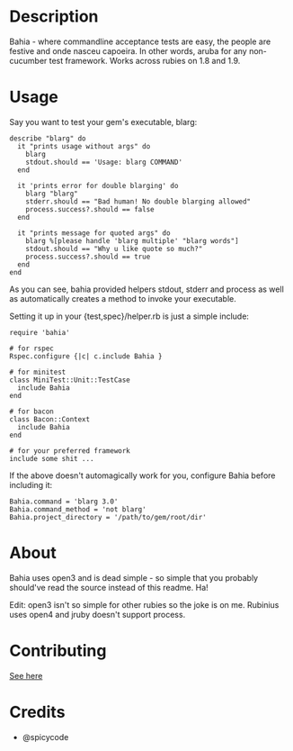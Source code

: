 Description
===========

Bahia - where commandline acceptance tests are easy, the people are festive and
onde nasceu capoeira. In other words, aruba for any non-cucumber test framework.
Works across rubies on 1.8 and 1.9.

Usage
=====

Say you want to test your gem's executable, blarg:

    describe "blarg" do
      it "prints usage without args" do
        blarg
        stdout.should == 'Usage: blarg COMMAND'
      end

      it 'prints error for double blarging' do
        blarg "blarg"
        stderr.should == "Bad human! No double blarging allowed"
        process.success?.should == false
      end

      it "prints message for quoted args" do
        blarg %[please handle 'blarg multiple' "blarg words"]
        stdout.should == "Why u like quote so much?"
        process.success?.should == true
      end
    end

As you can see, bahia provided helpers stdout, stderr and process as well as
automatically creates a method to invoke your executable.

Setting it up in your {test,spec}/helper.rb is just a simple include:

    require 'bahia'

    # for rspec
    Rspec.configure {|c| c.include Bahia }

    # for minitest
    class MiniTest::Unit::TestCase
      include Bahia
    end

    # for bacon
    class Bacon::Context
      include Bahia
    end

    # for your preferred framework
    include some shit ...

If the above doesn't automagically work for you, configure Bahia before
including it:

    Bahia.command = 'blarg 3.0'
    Bahia.command_method = 'not blarg'
    Bahia.project_directory = '/path/to/gem/root/dir'

About
=====
Bahia uses open3 and is dead simple - so simple that you probably should've read
the source instead of this readme. Ha!

Edit: open3 isn't so simple for other rubies so the joke is on me. Rubinius uses
open4 and jruby doesn't support process.

Contributing
============
[See here](http://tagaholic.me/contributing.html)

Credits
=======

* @spicycode
